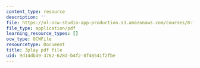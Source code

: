 ```yaml
---
content_type: resource
description: ''
file: https://ol-ocw-studio-app-production.s3.amazonaws.com/courses/8-701-introduction-to-nuclear-and-particle-physics-fall-2020/9d14db493762628db4f28f48541f2fbe_jtSfWlQbmNY.pdf
file_type: application/pdf
learning_resource_types: []
ocw_type: OCWFile
resourcetype: Document
title: 3play pdf file
uid: 9d14db49-3762-628d-b4f2-8f48541f2fbe
---
```

